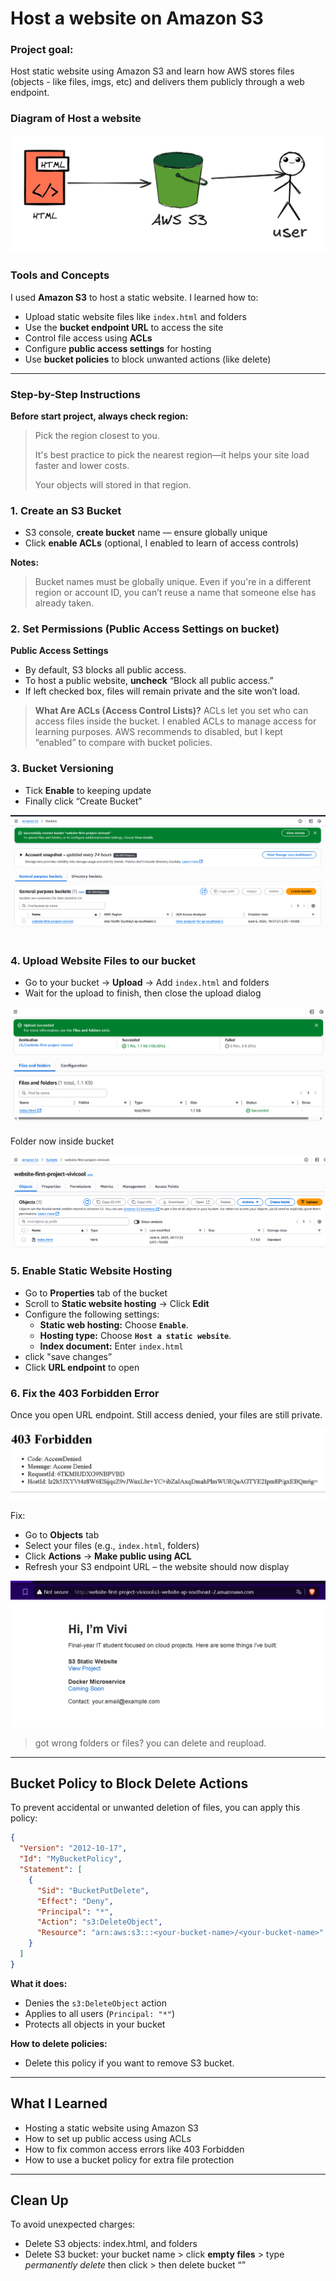 # Host a website on Amazon S3

### Project goal:

Host static website using Amazon S3 and learn how AWS stores files (objects - like files, imgs, etc) and delivers them publicly through a web endpoint.

### Diagram of Host a website

![host-webs-s3-diagram](imgs/host-webs-s3-diagram.jpg)

### Tools and Concepts

I used **Amazon S3** to host a static website. I learned how to:

- Upload static website files like `index.html` and folders
- Use the **bucket endpoint URL** to access the site
- Control file access using **ACLs**
- Configure **public access settings** for hosting
- Use **bucket policies** to block unwanted actions (like delete)

---

### Step-by-Step Instructions

**Before start project, always check region:**

> Pick the region closest to you.
>
> It's best practice to pick the nearest region—it helps your site load faster and lower costs.
>
> Your objects will stored in that region.

### 1. Create an S3 Bucket

- S3 console, **create bucket** name — ensure globally unique
- Click **enable ACLs** (optional, I enabled to learn of access controls)

**Notes:**

> Bucket names must be globally unique. Even if you're in a different region or account ID, you can’t reuse a name that someone else has already taken.

### 2. Set Permissions (Public Access Settings on bucket)

**Public Access Settings**

- By default, S3 blocks all public access.
- To host a public website, **uncheck** “Block all public access.”
- If left checked box, files will remain private and the site won’t load.

> **What Are ACLs (Access Control Lists)?**
> ACLs let you set who can access files inside the bucket.
> I enabled ACLs to manage access for learning purposes.
> AWS recommends to disabled, but I kept “enabled” to compare with bucket policies.

### 3. Bucket Versioning

- Tick **Enable** to keeping update
- Finally click “Create Bucket”

![Bucket Version](imgs/1bucket-version.png)

### 4. Upload Website Files to our bucket

- Go to your bucket → **Upload** → Add `index.html` and folders
- Wait for the upload to finish, then close the upload dialog

![Upload Web File](imgs/2upload-web-file.png)

Folder now inside bucket

![File Uploaded](imgs/3file-uploaded.png)

### 5. Enable Static Website Hosting

- Go to **Properties** tab of the bucket
- Scroll to **Static website hosting** → Click **Edit**
- Configure the following settings:
  - **Static web hosting:** Choose **`Enable`**.
  - **Hosting type:** Choose **`Host a static website`**.
  - **Index document:** Enter `index.html`
- click "save changes”
- Click **URL endpoint** to open

### 6. Fix the 403 Forbidden Error

Once you open URL endpoint. Still access denied, your files are still private.

![Forbidden Error](imgs/4-forbidden-error.png)

Fix:

- Go to **Objects** tab
- Select your files (e.g., `index.html`, folders)
- Click **Actions** → **Make public using ACL**
- Refresh your S3 endpoint URL – the website should now display

![Index Display](imgs/5-index-display.png)

> got wrong folders or files? you can delete and reupload.

---

## Bucket Policy to Block Delete Actions

To prevent accidental or unwanted deletion of files, you can apply this policy:

```json
{
  "Version": "2012-10-17",
  "Id": "MyBucketPolicy",
  "Statement": [
    {
      "Sid": "BucketPutDelete",
      "Effect": "Deny",
      "Principal": "*",
      "Action": "s3:DeleteObject",
      "Resource": "arn:aws:s3:::<your-bucket-name>/<your-bucket-name>"
    }
  ]
}
```

**What it does:**

- Denies the `s3:DeleteObject` action
- Applies to all users (`Principal: "*"`)
- Protects all objects in your bucket

**How to delete policies:**

- Delete this policy if you want to remove S3 bucket.

---

## What I Learned

- Hosting a static website using Amazon S3
- How to set up public access using ACLs
- How to fix common access errors like 403 Forbidden
- How to use a bucket policy for extra file protection

---

## Clean Up

To avoid unexpected charges:

- Delete S3 objects: index.html, and folders
- Delete S3 bucket: your bucket name > click **empty files** > type _permanently delete_
  then click > then delete bucket “<your-bucket-name>”
